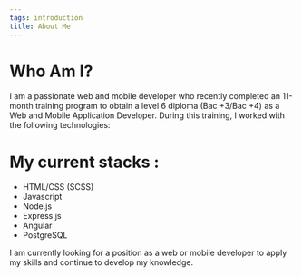 ```yaml
---
tags: introduction
title: About Me
---
```


# Who Am I?

I am a passionate web and mobile developer who recently completed an 11-month training program to obtain a level 6 diploma (Bac +3/Bac +4) as a Web and Mobile Application Developer. During this training, I worked with the following technologies:

# My current stacks :

-   HTML/CSS (SCSS)
-   Javascript
-   Node.js
-   Express.js
-   Angular
-   PostgreSQL

I am currently looking for a position as a web or mobile developer to apply my skills and continue to develop my knowledge.
